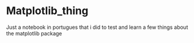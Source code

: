 # Matplotlib_thing
Just a notebook in portugues that i did to test and learn a few things about the matplotlib package
